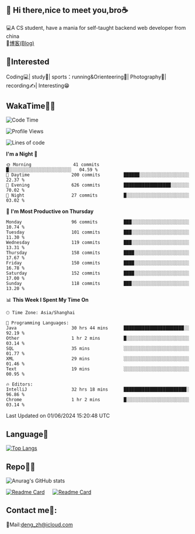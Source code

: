 👋 Hi there,nice to meet you,bro☕
---
💻A CS student, have a mania for self-taught backend web developer from china   
📌[博客(Blog)](https://github.com/HealUP/MyBlog)

 <!-- waka-box start -->
 <!-- waka-box end -->
 
🧲**Interested**
--
Coding💻| study📖| sports：running&Orienteering🏃‍| Photography📸| recording✍️| Interesting😁

WakaTime👨‍💻
---
<!--START_SECTION:waka-->
![Code Time](http://img.shields.io/badge/Code%20Time-1%2C227%20hrs%2035%20mins-blue)

![Profile Views](http://img.shields.io/badge/Profile%20Views-0-blue)

![Lines of code](https://img.shields.io/badge/From%20Hello%20World%20I%27ve%20Written-205.0%20thousand%20lines%20of%20code-blue)

**I'm a Night 🦉** 

```text
🌞 Morning                41 commits          █░░░░░░░░░░░░░░░░░░░░░░░░   04.59 % 
🌆 Daytime                200 commits         ██████░░░░░░░░░░░░░░░░░░░   22.37 % 
🌃 Evening                626 commits         ██████████████████░░░░░░░   70.02 % 
🌙 Night                  27 commits          █░░░░░░░░░░░░░░░░░░░░░░░░   03.02 % 
```
📅 **I'm Most Productive on Thursday** 

```text
Monday                   96 commits          ███░░░░░░░░░░░░░░░░░░░░░░   10.74 % 
Tuesday                  101 commits         ███░░░░░░░░░░░░░░░░░░░░░░   11.30 % 
Wednesday                119 commits         ███░░░░░░░░░░░░░░░░░░░░░░   13.31 % 
Thursday                 158 commits         ████░░░░░░░░░░░░░░░░░░░░░   17.67 % 
Friday                   150 commits         ████░░░░░░░░░░░░░░░░░░░░░   16.78 % 
Saturday                 152 commits         ████░░░░░░░░░░░░░░░░░░░░░   17.00 % 
Sunday                   118 commits         ███░░░░░░░░░░░░░░░░░░░░░░   13.20 % 
```


📊 **This Week I Spent My Time On** 

```text
🕑︎ Time Zone: Asia/Shanghai

💬 Programming Languages: 
Java                     30 hrs 44 mins      ███████████████████████░░   92.19 % 
Other                    1 hr 2 mins         █░░░░░░░░░░░░░░░░░░░░░░░░   03.14 % 
SQL                      35 mins             ░░░░░░░░░░░░░░░░░░░░░░░░░   01.77 % 
XML                      29 mins             ░░░░░░░░░░░░░░░░░░░░░░░░░   01.46 % 
Text                     19 mins             ░░░░░░░░░░░░░░░░░░░░░░░░░   00.95 % 

🔥 Editors: 
IntelliJ                 32 hrs 18 mins      ████████████████████████░   96.86 % 
Chrome                   1 hr 2 mins         █░░░░░░░░░░░░░░░░░░░░░░░░   03.14 % 
```


 Last Updated on 01/06/2024 15:20:48 UTC
<!--END_SECTION:waka-->

Language🚀
---
[![Top Langs](https://github-readme-stats.vercel.app/api/top-langs/?username=HealUP&layout=compact&hide_border=true)](https://github.com/HealUP)

Repo🧑‍💻
---
![Anurag's GitHub stats](https://github-readme-stats.vercel.app/api?username=HealUP&count_private=true&show_icons=true&theme=gruvbox&hide_border=true) 

[![Readme Card](https://github-readme-stats.vercel.app/api/pin/?username=HealUP&repo=InternetEy&theme=transparent)](https://github.com/HealUP/InternetEy) &emsp;
[![Readme Card](https://github-readme-stats.vercel.app/api/pin/?username=HealUP&repo=CampusExperience&theme=transparent)](https://github.com/HealUP/CampusExperience)


Contact me📱:
---
📮Mail:deng_zh@icloud.com  
